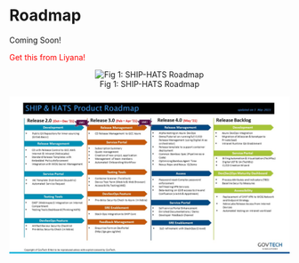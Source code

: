 # Roadmap

Coming Soon!

<span style="color:red">Get this from Liyana!</span>

<figure style="text-align: center">
  <img
    src="https://user-images.githubusercontent.com/85614716/123921126-44b7b780-d9b9-11eb-9daf-61b3c587fc21.png"
    alt="Fig 1: SHIP-HATS Roadmap"
  />
  <figcaption>Fig 1: SHIP-HATS Roadmap</figcaption>
</figure>

![Roadmap](ship-hats-roadmap.jpg)
